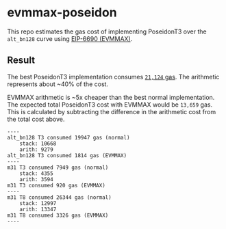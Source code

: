 # evmmax-poseidon

This repo estimates the gas cost of implementing PoseidonT3 over the `alt_bn128` curve using [EIP-6690 (EVMMAX)](https://eips.ethereum.org/EIPS/eip-6690).

## Result

The best PoseidonT3 implementation consumes [`21,124` gas](https://github.com/chancehudson/poseidon-solidity?tab=readme-ov-file#benchmark). The arithmetic represents about ~40% of the cost.

EVMMAX arithmetic is ~5x cheaper than the best normal implementation. The expected total PoseidonT3 cost with EVMMAX would be `13,659` gas. This is calculated by subtracting the difference in the arithmetic cost from the total cost above.

```
----
alt_bn128 T3 consumed 19947 gas (normal)
    stack: 10668
    arith: 9279
alt_bn128 T3 consumed 1814 gas (EVMMAX)
----
m31 T3 consumed 7949 gas (normal)
    stack: 4355
    arith: 3594
m31 T3 consumed 920 gas (EVMMAX)
----
m31 T8 consumed 26344 gas (normal)
    stack: 12997
    arith: 13347
m31 T8 consumed 3326 gas (EVMMAX)
----
```

